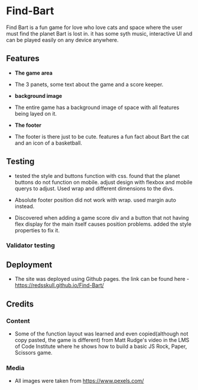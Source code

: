 # Find-Bart

Find Bart is a fun game for love who love cats and space where the user must find the planet Bart is lost in. it has some syth music, interactive UI and can be played easily on any device anywhere. 

## Features

- __The game area__

- The 3 panets, some text about the game and a score keeper.

- __background image__

- The entire game has a background image of space with all features being layed on it. 

- __The footer__

- The footer is there just to be cute. features a fun fact about Bart the cat and an icon of a basketball. 

## Testing

 - tested the style and buttons function with css. found that the planet buttons do not function on mobile. adjust design with flexbox and mobile querys to adjust. Used wrap and different dimensions to the divs. 

 - Absolute footer position did not work with wrap. used margin auto instead. 

 - Discovered when adding a game score div and a button that not having flex display for the main itself causes position problems. added the style properties to fix it. 

 ### Validator testing

 ## Deployment

- The site was deployed using Github pages. the link can be found here - https://redsskull.github.io/Find-Bart/

 ## Credits

 ### Content

 - Some of the function layout was learned and even copied(although not copy pasted, the game is different) from Matt Rudge's video in the LMS of Code Institute where he shows how to build a basic JS Rock, Paper, Scissors game.

### Media

- All images were taken from https://www.pexels.com/


